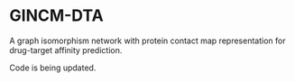 # GINCM-DTA
A graph isomorphism network with protein contact map representation for drug-target affinity prediction.

Code is being updated.
